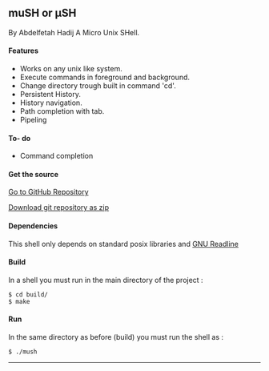 ## muSH or µSH
By Abdelfetah Hadij 
A Micro Unix SHell.



#### Features

* Works on any unix like system.
* Execute commands in foreground and background.
* Change directory trough built in command 'cd'.
* Persistent History.
* History navigation.
* Path  completion with tab.
* Pipeling
#### To- do 

* Command completion



#### Get the source

[Go to GitHub Repository](http://github.com/abdelix/mush)
  
  
[Download git repository as zip](https://github.com/abdelix/mush/archive/master.zip)

#### Dependencies

This shell only depends on standard posix libraries and [GNU Readline](gnu.org)

#### Build

In a shell you must run in the main directory of the project :
	
	$ cd build/
	$ make

#### Run
In the same directory as before (build) you must run the shell as :

	$ ./mush

---------------------
    



